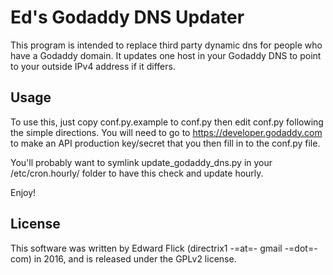 Ed's Godaddy DNS Updater
========================

This program is intended to replace third party dynamic dns for people
who have a Godaddy domain. It updates one host in your Godaddy DNS
to point to your outside IPv4 address if it differs.

Usage
-----

To use this, just copy conf.py.example to conf.py then edit conf.py following
the simple directions. You will need to go to https://developer.godaddy.com to
make an API production key/secret that you then fill in to the conf.py file.

You'll probably want to symlink update_godaddy_dns.py in your /etc/cron.hourly/
folder to have this check and update hourly.

Enjoy!

License
-------

This software was written by Edward Flick (directrix1 -=at=- gmail -=dot=- com)
in 2016, and is released under the GPLv2 license.
